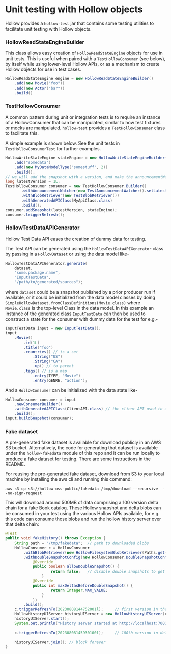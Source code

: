# Unit testing with Hollow objects

Hollow provides a `hollow-test` jar that contains some testing utilities to facilitate unit testing with Hollow objects.

### HollowReadStateEngineBuilder

This class allows easy creation of `HollowReadStateEngine` objects for use in unit tests. This is useful when paired with a `TestHollowConsumer` (see below), by itself while using lower-level Hollow APIs, or as a mechanism to create Hollow objects for use in test cases.

```java
HollowReadStateEngine engine = new HollowReadStateEngineBuilder()
    .add(new Movie("foo"))
    .add(new Actor("bar"))
    .build()
```

### TestHollowConsumer

A common pattern during unit or integration tests is to require an instance of a HollowConsumer that can be manipulated, similar to how test fixtures or mocks are manipulated. `hollow-test` provides a `TestHollowConsumer` class to facilitate this.

A simple example is shown below. See the unit tests in `TestHollowConsumerTest` for further examples.

```java
HollowWriteStateEngine stateEngine = new HollowWriteStateEngineBuilder()
    .add("somedata")
    .add(new MyDataModelType("somestuff", 2))
    .build();
// we will add the snapshot with a version, and make the announcementWatcher see this version
long latestVersion = 1L;
TestHollowConsumer consumer = new TestHollowConsumer.Builder()
       .withAnnouncementWatcher(new TestAnnouncementWatcher().setLatestVersion(latestVersion))
       .withBlobRetriever(new TestBlobRetriever())
       .withGeneratedAPIClass(MyApiClass.class)
       .build();
consumer.addSnapshot(latestVersion, stateEngine);
consumer.triggerRefresh();
```

### HollowTestDataAPIGenerator

Hollow Test Data API eases the creation of dummy data for testing. 

The Test API can be generated using the `HollowTestDataAPIGenerator` class by passing in a `HollowDataset` or using the data model like- 

```java
HollowTestDataAPIGenerator.generate(
    dataset,
    "some.package.name", 
    "InputTestData",
    "/path/to/generated/sources");
```
where `dataset` could be a snapshot published by a prior producer run if available, or it could be initialized from the 
data model classes by doing `SimpleHollowDataset.fromClassDefinitions(Movie.class)` where `Movie.class` is the 
top-level Class in the data model. In this example an instance of the generated class `InputTestData` can then be used 
to construct a state for the consumer with dummy data for the test for e.g.-
```java
InputTestData input = new InputTestData();
input
    .Movie() 
        .id(1L)
        .title("foo")
        .countries() // is a set 
            .String("US")
            .String("CA")
            .up() // to parent
        .tags() // is a map
            .entry(TYPE, "Movie")
            .entry(GENRE, "action");
```

And a `HollowConsumer` can be initialized with the data state like-
```java
HollowConsumer consumer = input
    .newConsumerBuilder()
    .withGeneratedAPIClass(ClientAPI.class) // the client API used to access data in a Hollow Consumer and not the test data generator API that was generated in this example
    .build();
input.buildSnapshot(consumer);
```

### Fake dataset
A pre-generated fake dataset is available for download publicly in an AWS S3 bucket. 
Alternatively, the code for generating that dataset is available under the `hollow-fakedata` module of this repo and it 
can be run locally to produce a fake dataset for testing. There are some instructions in the README. 

For reusing the pre-generated fake dataset, download from S3 to your local machine by installing the aws cli and running this command:
```
aws s3 cp s3://hollow-oss-public/fakedata /tmp/download --recursive  --no-sign-request
```
This will download around 500MB of data comprising a 100 version delta chain for a fake Book catalog. 
These Hollow snapshot and delta blobs can be consumed in your test using the various Hollow APIs available, for e.g. 
this code can consume those blobs and run the hollow history server over that delta chain: 
```java
@Test
public void fakeHistory() throws Exception {
    String path = "/tmp/fakedata";  // path to downloaded blobs
    HollowConsumer c = HollowConsumer
        .withBlobRetriever(new HollowFilesystemBlobRetriever(Paths.get(path)))
        .withDoubleSnapshotConfig(new HollowConsumer.DoubleSnapshotConfig() {
            @Override
            public boolean allowDoubleSnapshot() {
                    return false;   // disable double snapshots to get history for each state in delta chain
                }
            @Override                
            public int maxDeltasBeforeDoubleSnapshot() { 
                    return Integer.MAX_VALUE;
                }
            })
        .build();
    c.triggerRefreshTo(20230808144752001l);     // first version in the delta chain
    HollowHistoryUIServer historyUIServer = new HollowHistoryUIServer(c, 7001);
    historyUIServer.start();
    System.out.println("History server started at http://localhost:7001/"); // open in browser to see history of changes

    c.triggerRefreshTo(20230808145930100l);     // 100th version in delta chain, apply delta transitions and computing history for each state 
    
    historyUIServer.join(); // block forever
}
```

